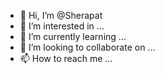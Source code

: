 - 👋 Hi, I’m @Sherapat
- 👀 I’m interested in ...
- 🌱 I’m currently learning ...
- 💞️ I’m looking to collaborate on ...
- 📫 How to reach me ...

<!---
Sherapat/Sherapat is a ✨ special ✨ repository because its `README.md` (this file) appears on your GitHub profile.
You can click the Preview link to take a look at your changes.
--->
